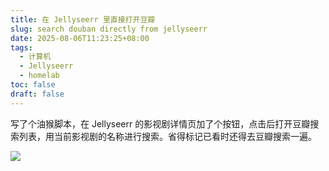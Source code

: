 ```yaml
---
title: 在 Jellyseerr 里直接打开豆瓣
slug: search douban directly from jellyseerr
date: 2025-08-06T11:23:25+08:00
tags:
  - 计算机
  - Jellyseerr
  - homelab
toc: false
draft: false
---
```


写了个油猴脚本，在 Jellyseerr 的影视剧详情页加了个按钮，点击后打开豆瓣搜索列表，用当前影视剧的名称进行搜索。省得标记已看时还得去豆瓣搜索一遍。

![](https://raw.githubusercontent.com/xbot/image-hosting/master/blog/20250806112420000-6f23426de283699ad786110dcf029f58.avif)